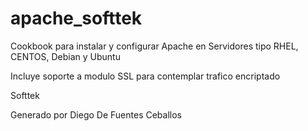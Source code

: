 # apache_softtek

Cookbook para instalar y configurar Apache en Servidores
tipo RHEL, CENTOS, Debian y Ubuntu

Incluye soporte a modulo SSL para contemplar trafico encriptado

Softtek

Generado por Diego De Fuentes Ceballos